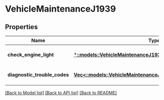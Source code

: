 # VehicleMaintenanceJ1939

## Properties
Name | Type | Description | Notes
------------ | ------------- | ------------- | -------------
**check_engine_light** | [***::models::VehicleMaintenanceJ1939CheckEngineLight**](VehicleMaintenance_j1939_checkEngineLight.md) |  | [optional] [default to null]
**diagnostic_trouble_codes** | [**Vec<::models::VehicleMaintenanceJ1939DiagnosticTroubleCodes>**](VehicleMaintenance_j1939_diagnosticTroubleCodes.md) | J1939 DTCs. | [optional] [default to null]

[[Back to Model list]](../README.md#documentation-for-models) [[Back to API list]](../README.md#documentation-for-api-endpoints) [[Back to README]](../README.md)


